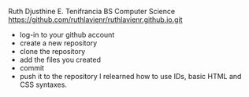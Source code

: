 Ruth Djusthine E. Tenifrancia
BS Computer Science
https://github.com/ruthlavienr/ruthlavienr.github.io.git
* log-in to your github account
* create a new repository
* clone the repository
* add the files you created
* commit
* push it to the repository
I relearned how to use IDs, basic HTML and CSS syntaxes.
